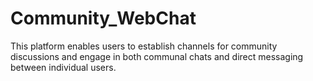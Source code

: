 # Community_WebChat

This platform enables users to establish channels for community discussions and engage in both communal chats and direct messaging between individual users.

